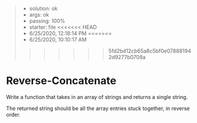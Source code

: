 <!-- BEGIN REPORT -->
> - solution: ok 
> - args: ok 
> - passing: 100% 
> - starter: file 
<<<<<<< HEAD
> - 6/25/2020, 12:18:14 PM
=======
> - 6/25/2020, 10:10:17 AM
>>>>>>> 5fd2bd12cb65a8c5bf0e078881942d9277b0708a
<!-- END REPORT -->

# Reverse-Concatenate

Write a function that takes in an array of strings and returns a single string.

The returned string should be all the array entries stuck together, in reverse order.


